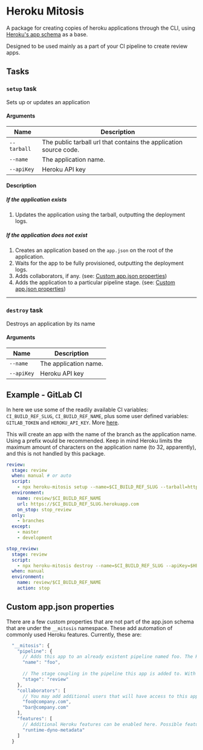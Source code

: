 # Heroku Mitosis
A package for creating copies of heroku applications through the CLI, using [Heroku's app schema](https://devcenter.heroku.com/articles/app-json-schema) as a base. 

Designed to be used mainly as a part of your CI pipeline to create review apps.


## Tasks

### `setup` task
Sets up or updates an application

#### Arguments 

| Name       | Description                                                       |
| ---------- | ----------------------------------------------------------------- |
| `--tarball`| The public tarball url that contains the application source code. |
| `--name`   | The application name.                                             |
| `--apiKey` | Heroku API key                                                    |

#### Description

##### If the application exists
1. Updates the application using the tarball, outputting the deployment logs.

##### If the application does not exist
1. Creates an application based on the `app.json` on the root of the application.
2. Waits for the app to be fully provisioned, outputting the deployment logs.
3. Adds collaborators, if any. (see: [Custom app.json properties](#custom-appjson-properties))
4. Adds the application to a particular pipeline stage. (see: [Custom app.json properties](#custom-appjson-properties))

---

### `destroy` task
Destroys an application by its name

#### Arguments 

| Name       | Description           |
| ---------- | --------------------- |
| `--name`   | The application name. |
| `--apiKey` | Heroku API key        |


## Example - GitLab CI

In here we use some of the readily available CI variables: `CI_BUILD_REF_SLUG`, `CI_BUILD_REF_NAME`, plus some user defined
 variables: `GITLAB_TOKEN` and `HEROKU_API_KEY`. More [here](https://docs.gitlab.com/ee/ci/review_apps/).

 This will create an app with the name of the branch as the application name. Using a prefix would be recommended. Keep in mind Heroku limits the maximum amount of characters on the application name (to 32, apparently), and this is not handled by this package.


```yaml
review:
  stage: review
  when: manual # or auto
  script:
    - npx heroku-mitosis setup --name=$CI_BUILD_REF_SLUG --tarball=https://gitlab.com/namespace/project/repository/$CI_BUILD_REF_SLUG/archive.tar?private_token=$GITLAB_TOKEN --apiKey=$HEROKU_API_KEY
  environment:
    name: review/$CI_BUILD_REF_NAME
    url: https://$CI_BUILD_REF_SLUG.herokuapp.com
    on_stop: stop_review
  only:
    - branches
  except:
    - master
    - development

stop_review:
  stage: review
  script:
    - npx heroku-mitosis destroy --name=$CI_BUILD_REF_SLUG --apiKey=$HEROKU_API_KEY
  when: manual
  environment:
    name: review/$CI_BUILD_REF_NAME
    action: stop


```

## Custom app.json properties

There are a few custom properties that are not part of the app.json schema that are under the `__mitosis` namespace. These add automation of commonly used Heroku features. Currently, these are:

```javascript
  "__mitosis": {
    "pipeline": {
      // Adds this app to an already existent pipeline named foo. The Heroku account must have access to it.
      "name": "foo", 
      
      // The stage coupling in the pipeline this app is added to. With review, it behaves as it would with the github integration. Possible values: :"test", "review", "development", "staging", "production"
      "stage": "review" 
    },
    "collaborators": [
      // You may add additional users that will have access to this app. The users must already exist in Heroku.
      "foo@company.com",
      "bar@company.com"
    ],
    "features": [
      // Additional Heroku features can be enabled here. Possible features should be available here: https://devcenter.heroku.com/categories/labs
      "runtime-dyno-metadata"
    ]
  }
```
